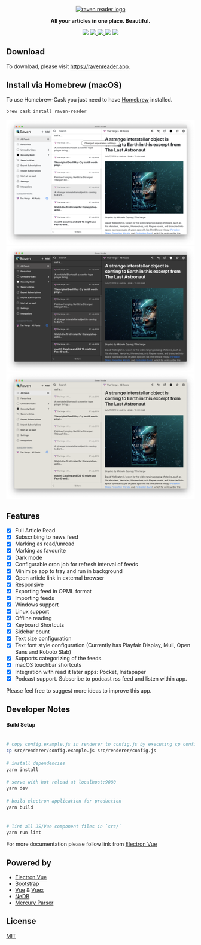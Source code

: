 <p align="center">
    <a href="https://github.com/mrgodhani/rss-reader">
        <img alt="raven reader logo" src="https://github.com/mrgodhani/rss-reader/blob/master/raven-logo.png?raw=true" width="400">
    </a>
</p>

<p align="center">
    <strong>All your articles in one place. Beautiful.</strong>
</p>

<p align="center">
<img src="https://img.shields.io/github/package-json/v/hello-efficiency-inc/raven-reader">    
<a href="https://travis-ci.org/mrgodhani/raven-reader">
<img src="https://travis-ci.org/mrgodhani/raven-reader.svg?branch=master">
</a>
<a href="https://david-dm.org/hello-efficiency-inc/raven-reader" title="dependencies status">
<img src="https://david-dm.org/hello-efficiency-inc/raven-reader/status.svg"/>
</a>
<a href="https://david-dm.org/hello-efficiency-inc/raven-reader?type=dev" title="devDependencies status">
<img src="https://david-dm.org/hello-efficiency-inc/raven-reader/dev-status.svg"/></a>
<a title="MadeWithVueJs.com Shield" href="https://madewithvuejs.com/p/rss-reader-v2-0/shield-link"> <img src="https://madewithvuejs.com/storage/repo-shields/12-shield.svg"/></a>
</p>

## Download
To download, please visit https://ravenreader.app.

## Install via Homebrew (macOS)
To use Homebrew-Cask you just need to have [Homebrew](https://brew.sh/) installed.

```bash
brew cask install raven-reader
```


![newscreenshot](/newscreenshot.png)
![darkscreenshot](/darkscreenshot.png)
![sunsetscreenshot](/sunsetscreenshot.png)

## Features

- [x] Full Article Read
- [x] Subscribing to news feed
- [x] Marking as read/unread
- [x] Marking as favourite
- [x] Dark mode
- [x] Configurable cron job for refresh interval of feeds
- [x] Minimize app to tray and run in background
- [x] Open article link in external browser
- [x] Responsive
- [x] Exporting feed in OPML format
- [x] Importing feeds
- [x] Windows support
- [x] Linux support
- [x] Offline reading
- [x] Keyboard Shortcuts
- [x] Sidebar count
- [x] Text size configuration
- [x] Text font style configuration (Currently has Playfair Display, Muli, Open Sans and Roboto Slab)
- [x] Supports categorizing of the feeds. 
- [x] macOS touchbar shortcuts
- [x] Integration with read it later apps: Pocket, Instapaper
- [x] Podcast support. Subscribe to podcast rss feed and listen within app.

Please feel free to suggest more ideas to improve this app.


## Developer Notes

#### Build Setup

``` bash

# copy config.example.js in renderer to config.js by executing cp config.example.js config.js and set Mercury parser token
cp src/renderer/config.example.js src/renderer/config.js

# install dependencies
yarn install

# serve with hot reload at localhost:9080
yarn dev

# build electron application for production
yarn build


# lint all JS/Vue component files in `src/`
yarn run lint

```

For more documentation please follow link from [Electron Vue](https://simulatedgreg.gitbooks.io/electron-vue/content/)

## Powered by

- [Electron Vue](https://github.com/SimulatedGREG/electron-vue)
- [Bootstrap](https://getbootstrap.com)
- [Vue](https://www.vuejs.org) & [Vuex](https://vuex.vuejs.org)
- [NeDB](https://github.com/louischatriot/nedb)
- [Mercury Parser](https://mercury.postlight.com/web-parser/)


## License
[MIT](https://github.com/mrgodhani/rss-reader/blob/master/LICENSE)
